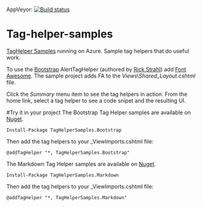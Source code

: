 AppVeyor: [![Build status](https://ci.appveyor.com/api/projects/status/28ml7n6pxd2qc69f/branch/master?svg=true)](https://ci.appveyor.com/project/DavidPaquette/taghelpersamples/branch/master)



# Tag-helper-samples
[TagHelper Samples](http://taghelpersamples.azurewebsites.net/)  running on Azure.
Sample tag helpers that do useful work. 

To use the [Bootstrap](http://getbootstrap.com/) AlertTagHelper  (authored by [Rick Strahl](https://twitter.com/RickStrahl))  add [Font Awesome](https://fortawesome.github.io/Font-Awesome/). The sample project adds FA to the *Views\Shared\_Layout.cshtml* file.

Click the *Summary* menu item to see the tag helpers in action. From the home link, select a tag helper to see a code snipet and the resulting UI.

#Try it in your project
The Bootstrap Tag Helper samples are available on [Nuget](https://www.nuget.org/packages/TagHelperSamples.Bootstrap).

`Install-Package TagHelperSamples.Bootstrap`

Then add the tag helpers to your _ViewImports.cshtml file:

`@addTagHelper "*, TagHelperSamples.Bootstrap"`


The Markdown Tag Helper samples are available on [Nuget](https://www.nuget.org/packages/TagHelperSamples.Markdown).

`Install-Package TagHelperSamples.Markdown`

Then add the tag helpers to your _ViewImports.cshtml file:

`@addTagHelper "*, TagHelperSamples.Markdown"`


